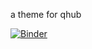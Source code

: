 a theme for qhub

[![Binder](https://mybinder.org/badge_logo.svg)](https://mybinder.org/v2/gh/Quansight/q-theme/master?urlpath=lab)